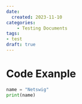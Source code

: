 ```yaml
---
date:
  created: 2023-11-10
categories:
    - Testing Documents
tags: 
- test
draft: true
---
```


# Code Exanple

```python title="main.py"
name = "Netswig"
print(name)
```